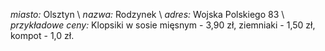 

*miasto:* Olsztyn \\
*nazwa:* Rodzynek \\
*adres:* Wojska Polskiego 83 \\
*przykładowe ceny:* Klopsiki w sosie mięsnym - 3,90 zł, ziemniaki - 1,50 zł, kompot - 1,0 zł.

